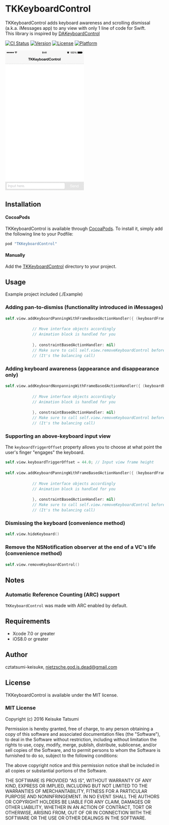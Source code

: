 # TKKeyboardControl

TKKeyboardControl adds keyboard awareness and scrolling dismissal (a.k.a. iMessages app) to any view with only 1 line of code for Swift.  
This library is inspired by [DAKeyboardControl](https://github.com/danielamitay/DAKeyboardControl)

[![CI Status](http://img.shields.io/travis/cztatsumi-keisuke/TKKeyboardControl.svg?style=flat)](https://travis-ci.org/cztatsumi-keisuke/TKKeyboardControl)
[![Version](https://img.shields.io/cocoapods/v/TKKeyboardControl.svg?style=flat)](http://cocoapods.org/pods/TKKeyboardControl)
[![License](https://img.shields.io/cocoapods/l/TKKeyboardControl.svg?style=flat)](http://cocoapods.org/pods/TKKeyboardControl)
[![Platform](https://img.shields.io/cocoapods/p/TKKeyboardControl.svg?style=flat)](http://cocoapods.org/pods/TKKeyboardControl)

![keyboard_test](./Images/keyboard_test.gif "keyboard_test")  

## Installation

#### CocoaPods

TKKeyboardControl is available through [CocoaPods](http://cocoapods.org). To install
it, simply add the following line to your Podfile:

```ruby
pod "TKKeyboardControl"
```

#### Manually

Add the [TKKeyboardControl](./TKKeyboardControl) directory to your project.

## Usage

Example project included (./Example)

### Adding pan-to-dismiss (functionality introduced in iMessages)

```swift
self.view.addKeyboardPanningWithFrameBasedActionHandler({ (keyboardFrameInView, opening, closing) in
            
            // Move interface objects accordingly
            // Animation block is handled for you
            
            }, constraintBasedActionHandler: nil)
            // Make sure to call self.view.removeKeyboardControl before the view is released.
            // (It's the balancing call)
```

### Adding keyboard awareness (appearance and disappearance only)

```swift
self.view.addKeyboardNonpanningWithFrameBasedActionHandler({ (keyboardFrameInView, opening, closing) in
            
            // Move interface objects accordingly
            // Animation block is handled for you
            
            }, constraintBasedActionHandler: nil)
            // Make sure to call self.view.removeKeyboardControl before the view is released.
            // (It's the balancing call)
```

### Supporting an above-keyboard input view

The `keyboardTriggerOffset` property allows you to choose at what point the user's finger "engages" the keyboard.

```swift
self.view.keyboardTriggerOffset = 44.0;	// Input view frame height

self.view.addKeyboardPanningWithFrameBasedActionHandler({ (keyboardFrameInView, opening, closing) in
            
            // Move interface objects accordingly
            // Animation block is handled for you
            
            }, constraintBasedActionHandler: nil)
            // Make sure to call self.view.removeKeyboardControl before the view is released.
            // (It's the balancing call)
```

### Dismissing the keyboard (convenience method)

```swift
self.view.hideKeyboard()
```

### Remove the NSNotification observer at the end of a VC's life (convenience method)

```swift
self.view.removeKeyboardControl()
```

## Notes

### Automatic Reference Counting (ARC) support
`TKKeyboardControl` was made with ARC enabled by default.

## Requirements

- Xcode 7.0 or greater
- iOS8.0 or greater

## Author

cztatsumi-keisuke, nietzsche.god.is.dead@gmail.com

## License

TKKeyboardControl is available under the MIT license.

### MIT License

Copyright (c) 2016 Keisuke Tatsumi

Permission is hereby granted, free of charge, to any person obtaining a copy
of this software and associated documentation files (the "Software"), to deal
in the Software without restriction, including without limitation the rights
to use, copy, modify, merge, publish, distribute, sublicense, and/or sell
copies of the Software, and to permit persons to whom the Software is
furnished to do so, subject to the following conditions:

The above copyright notice and this permission notice shall be included in
all copies or substantial portions of the Software.

THE SOFTWARE IS PROVIDED "AS IS", WITHOUT WARRANTY OF ANY KIND, EXPRESS OR
IMPLIED, INCLUDING BUT NOT LIMITED TO THE WARRANTIES OF MERCHANTABILITY,
FITNESS FOR A PARTICULAR PURPOSE AND NONINFRINGEMENT. IN NO EVENT SHALL THE
AUTHORS OR COPYRIGHT HOLDERS BE LIABLE FOR ANY CLAIM, DAMAGES OR OTHER
LIABILITY, WHETHER IN AN ACTION OF CONTRACT, TORT OR OTHERWISE, ARISING FROM,
OUT OF OR IN CONNECTION WITH THE SOFTWARE OR THE USE OR OTHER DEALINGS IN
THE SOFTWARE.
